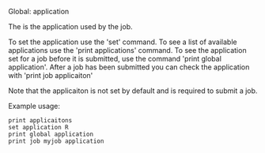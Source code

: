 Global: application

The is the application used by the job.

To set the application use the 'set' command.
To see a list of available applications use the 'print applications' command.
To see the application set for a job before it is submitted, use the command 'print global application'.
After a job has been submitted you can check the application with 'print job <jobname> applicaiton'

Note that the applicaiton is not set by default and is required to submit a job.

Example usage:

    print applicaitons
    set application R
    print global application
    print job myjob application
    
